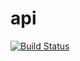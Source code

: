 # api

[![Build Status](https://jenkins.helv.io/buildStatus/icon?job=helvio%2Fapi)](https://jenkins.helv.io/job/helvio/job/api/)